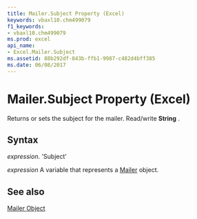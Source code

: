 ```yaml
---
title: Mailer.Subject Property (Excel)
keywords: vbaxl10.chm499079
f1_keywords:
- vbaxl10.chm499079
ms.prod: excel
api_name:
- Excel.Mailer.Subject
ms.assetid: 88b292df-843b-ffb1-9987-c482d4bff385
ms.date: 06/08/2017
---
```



# Mailer.Subject Property (Excel)

Returns or sets the subject for the mailer. Read/write  **String** .


## Syntax

 _expression_. 'Subject'

 _expression_ A variable that represents a [Mailer](./Excel.Mailer.md) object.


## See also


[Mailer Object](Excel.Mailer.md)

